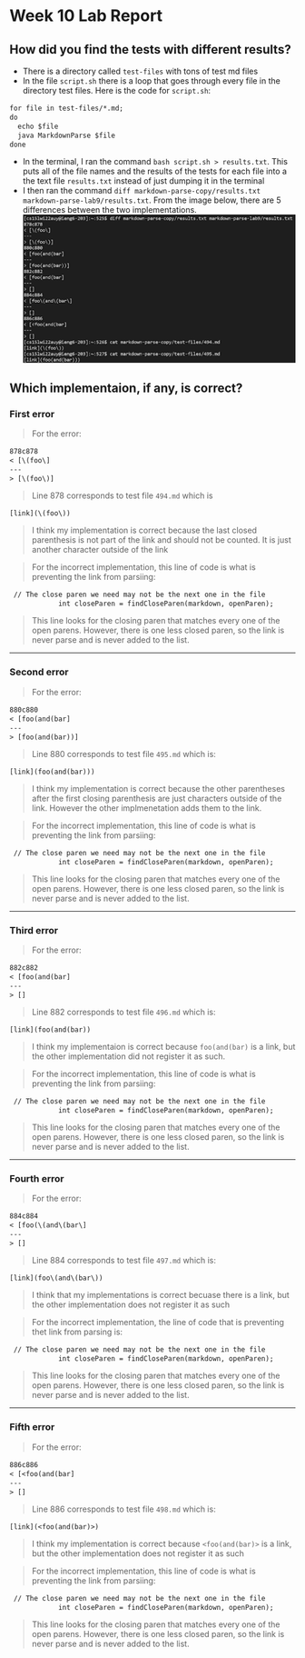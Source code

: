 # Week 10 Lab Report

## How did you find the tests with different results?
* There is a directory called `test-files` with tons of test md files 
* In the file `script.sh` there is a loop that goes through every file in the directory test files. Here is the code for `script.sh`:
```
for file in test-files/*.md;
do
  echo $file
  java MarkdownParse $file
done
```
* In the terminal, I ran the command `bash script.sh > results.txt`. This puts all of the file names and the results of the tests for each file into a the text file `results.txt` instead of just dumping it in the terminal
* I then ran the command `diff markdown-parse-copy/results.txt markdown-parse-lab9/results.txt`. From the image below, there are 5 differences between the two implementations.
![image](lab5pic1.png)

## Which implementaion, if any, is correct?
### First error
> For the error:
```
878c878
< [\(foo\]
---
> [\(foo\)]
```
> Line 878 corresponds to test file `494.md` which is 
```
[link](\(foo\))
```
> I think my implementation is correct because the last closed parenthesis is not part of the link and should not be counted. It is just another character outside of the link

> For the incorrect implementation, this line of code is what is preventing the link from parsiing:
```
 // The close paren we need may not be the next one in the file
            int closeParen = findCloseParen(markdown, openParen);
```
> This line looks for the closing paren that matches every one of the open parens. However, there is one less closed paren, so the link is never parse and is never added to the list.   
---
### Second error
> For the error:
```
880c880
< [foo(and(bar]
---
> [foo(and(bar))]
```
> Line 880 corresponds to test file `495.md` which is: 
```
[link](foo(and(bar)))
```
> I think my implementation is correct because the other parentheses after the first closing parenthesis are just characters outside of the link. However the other implmenetation adds them to the link.

> For the incorrect implementation, this line of code is what is preventing the link from parsiing:
```
 // The close paren we need may not be the next one in the file
            int closeParen = findCloseParen(markdown, openParen);
```
> This line looks for the closing paren that matches every one of the open parens. However, there is one less closed paren, so the link is never parse and is never added to the list. 
---
### Third error
> For the error: 
```
882c882
< [foo(and(bar]
---
> []
```
> Line 882 corresponds to test file `496.md` which is:
```
[link](foo(and(bar))
```
> I think my implementaion is correct because `foo(and(bar)` is a link, but the other implementation did not register it as such.

> For the incorrect implementation, this line of code is what is preventing the link from parsiing:
```
 // The close paren we need may not be the next one in the file
            int closeParen = findCloseParen(markdown, openParen);
```
> This line looks for the closing paren that matches every one of the open parens. However, there is one less closed paren, so the link is never parse and is never added to the list. 
---
### Fourth error
> For the error:
```
884c884
< [foo(\(and\(bar\]
---
> []
```
> Line 884 corresponds to test file `497.md` which is:
```
[link](foo\(and\(bar\))
```
> I think that my implementations is correct becuase there is a link, but the other implementation does not register it as such

> For the incorrect implementation, the line of code that is preventing thet link from parsing is:
```
 // The close paren we need may not be the next one in the file
            int closeParen = findCloseParen(markdown, openParen);
```
> This line looks for the closing paren that matches every one of the open parens. However, there is one less closed paren, so the link is never parse and is never added to the list. 
---
### Fifth error
> For the error:
```
886c886
< [<foo(and(bar]
---
> []
```
> Line 886 corresponds to test file `498.md` which is:
```
[link](<foo(and(bar)>)
```
> I think my implementation is correct because `<foo(and(bar)>` is a link, but the other implementation does not register it as such

> For the incorrect implementation, this line of code is what is preventing the link from parsiing:
```
 // The close paren we need may not be the next one in the file
            int closeParen = findCloseParen(markdown, openParen);
```
> This line looks for the closing paren that matches every one of the open parens. However, there is one less closed paren, so the link is never parse and is never added to the list. 